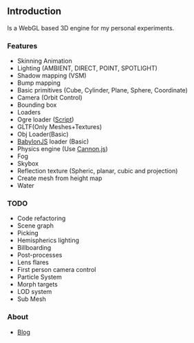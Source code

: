## Introduction

Is a WebGL based 3D engine for my personal experiments.

### Features ###
- Skinning Animation
- Lighting (AMBIENT, DIRECT, POINT, SPOTLIGHT)
- Shadow mapping (VSM)
- Bump mapping
- Basic primitives (Cube, Cylinder, Plane, Sphere, Coordinate)
- Camera (Orbit Control)
- Bounding box
- Loaders  
 - Ogre loader ([Script](https://github.com/games/OgreToJson))
 - GLTF(Only Meshes+Textures) 
 - Obj Loader(Basic)
 - [BabylonJS](https://github.com/BabylonJS/) loader (Basic)
- Physics engine (Use [Cannon.js](https://github.com/schteppe/cannon.js))
- Fog
- Skybox
- Reflection texture (Spheric, planar, cubic and projection)
- Create mesh from height map
- Water


### TODO ###
- Code refactoring
- Scene graph
- Picking
- Hemispherics lighting
- Billboarding
- Post-processes
- Lens flares
- First person camera control
- Particle System
- Morph targets
- LOD system
- Sub Mesh





### About ###

* [Blog](http://valorzhong.blogspot.com/)


 
